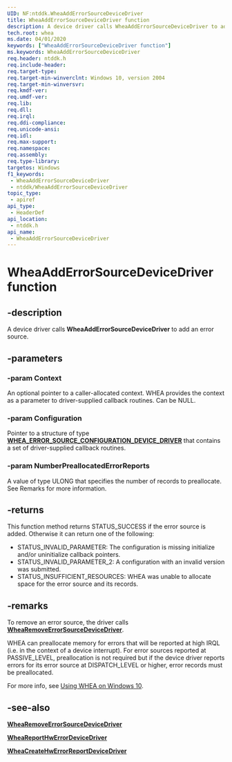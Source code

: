```yaml
---
UID: NF:ntddk.WheaAddErrorSourceDeviceDriver
title: WheaAddErrorSourceDeviceDriver function
description: A device driver calls WheaAddErrorSourceDeviceDriver to add an error source.
tech.root: whea
ms.date: 04/01/2020
keywords: ["WheaAddErrorSourceDeviceDriver function"]
ms.keywords: WheaAddErrorSourceDeviceDriver
req.header: ntddk.h
req.include-header: 
req.target-type: 
req.target-min-winverclnt: Windows 10, version 2004
req.target-min-winversvr: 
req.kmdf-ver: 
req.umdf-ver: 
req.lib: 
req.dll: 
req.irql: 
req.ddi-compliance: 
req.unicode-ansi: 
req.idl: 
req.max-support: 
req.namespace: 
req.assembly: 
req.type-library: 
targetos: Windows
f1_keywords:
 - WheaAddErrorSourceDeviceDriver
 - ntddk/WheaAddErrorSourceDeviceDriver
topic_type:
 - apiref
api_type:
 - HeaderDef
api_location:
 - ntddk.h
api_name:
 - WheaAddErrorSourceDeviceDriver
---
```


# WheaAddErrorSourceDeviceDriver function


## -description

A device driver calls **WheaAddErrorSourceDeviceDriver** to add an error source.

## -parameters

### -param Context

An optional pointer to a caller-allocated context.  WHEA provides the context as a parameter to driver-supplied callback routines. Can be NULL.

### -param Configuration

Pointer to a structure of type [**WHEA_ERROR_SOURCE_CONFIGURATION_DEVICE_DRIVER**](ns-ntddk-whea_error_source_configuration_device_driver.md) that contains a set of driver-supplied callback routines.

### -param NumberPreallocatedErrorReports

A value of type ULONG that specifies the number of records to preallocate. See Remarks for more information.

## -returns

This function method returns STATUS_SUCCESS if the error source is added. Otherwise it can return one of the following:

* STATUS_INVALID_PARAMETER: The configuration is missing initialize and/or uninitialize callback pointers.
* STATUS_INVALID_PARAMETER_2: A configuration with an invalid version was submitted.
* STATUS_INSUFFICIENT_RESOURCES: WHEA was unable to allocate space for the error source and its records.

## -remarks

To remove an error source, the driver calls [**WheaRemoveErrorSourceDeviceDriver**](nf-ntddk-whearemoveerrorsourcedevicedriver.md).

WHEA can preallocate memory for errors that will be reported at high IRQL (i.e. in the context of a device interrupt).  For error sources reported at PASSIVE_LEVEL, preallocation is not required but if the device driver reports errors for its error source at DISPATCH_LEVEL or higher, error records must be preallocated.

For more info, see [Using WHEA on Windows 10](/windows-hardware/drivers/whea/using-whea-on-windows-10).

## -see-also

[**WheaRemoveErrorSourceDeviceDriver**](nf-ntddk-whearemoveerrorsourcedevicedriver.md)

[**WheaReportHwErrorDeviceDriver**](nf-ntddk-wheareporthwerrordevicedriver.md)

[**WheaCreateHwErrorReportDeviceDriver**](nf-ntddk-wheacreatehwerrorreportdevicedriver.md)

